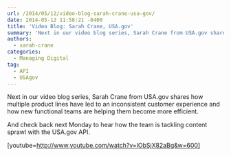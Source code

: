 ```yaml
---
url: /2014/05/12/video-blog-sarah-crane-usa-gov/
date: 2014-05-12 11:58:21 -0400
title: 'Video Blog: Sarah Crane, USA.gov'
summary: 'Next in our video blog series, Sarah Crane from USA.gov shares&nbsp;how multiple&nbsp;product lines have led to an inconsistent customer experience and&nbsp;how new functional teams are helping them become more efficient. And check back next Monday&nbsp;to hear how&nbsp;the team is tackling content sprawl with the USA.gov API. [youtube=http://www.youtube.com/watch?v=lObSjX82aBg&w=600]'
authors:
  - sarah-crane
categories:
  - Managing Digital
tag:
  - API
  - USAgov
---
```


Next in our video blog series, Sarah Crane from USA.gov shares how multiple product lines have led to an inconsistent customer experience and how new functional teams are helping them become more efficient.

And check back next Monday to hear how the team is tackling content sprawl with the USA.gov API.

[youtube=http://www.youtube.com/watch?v=lObSjX82aBg&w=600]